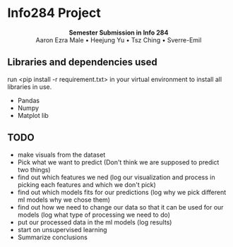 # Info284 Project

<div align="center"><strong>Semester Submission in Info 284</strong></div>
<div align="center">Aaron Ezra Male • Heejung Yu • Tsz Ching • Sverre-Emil</div>

## Libraries and dependencies used

run <pip install -r requirement.txt> in your virtual environment to install all libraries in use.

<ul>
    <li>Pandas</li>
    <li>Numpy</li>
    <li>Matplot lib</li>
</ul>

## TODO

- make visuals from the dataset
- Pick what we want to predict (Don't think we are supposed to predict two things)
- find out which features we ned (log our visualization and process in picking each features and which we don't pick)
- find out which models fits for our predictions (log why we pick different ml models why we chose them)
- find out how we need to change our data so that it can be used for our models (log what type of processing we need to do)
- put our processed data in the ml models (log results)
- start on unsupervised learning
- Summarize conclusions
